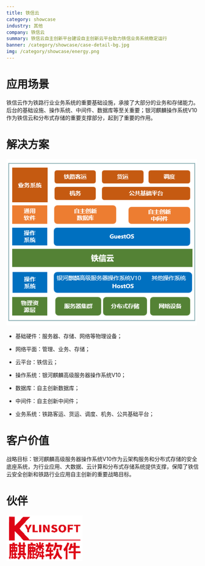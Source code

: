 ```yaml
---
title: 铁信云
category: showcase
industry: 其他
company: 铁信云
summary: 铁信云自主创新平台建设自主创新云平台助力铁信业务系统稳定运行
banner: /category/showcase/case-detail-bg.jpg
img: /category/showcase/energy.png
---
```


# 应用场景

铁信云作为铁路行业业务系统的重要基础设施，承接了大部分的业务和存储能力。后台的基础设施、操作系统、中间件、数据库等至关重要；银河麒麟操作系统V10作为铁信云和分布式存储的重要支撑部分，起到了重要的作用。


# 解决方案

<img src="./media/image1.png" width="500" >

-  基础硬件：服务器、存储、网络等物理设备；

-  网络平面：管理、业务、存储；

-  云平台：铁信云；

-  操作系统：银河麒麟高级服务器操作系统V10；


-  数据库：自主创新数据库；

-  中间件：自主创新中间件；

-  业务系统：铁路客运、货运、调度、机务、公共基础平台；





# 客户价值

战略目标：银河麒麟高级服务器操作系统V10作为云架构服务和分布式存储的安全底座系统，为行业应用、大数据、云计算和分布式存储系统提供支撑，保障了铁信云安全创新和铁路行业应用自主创新的重要战略目标。

# 伙伴

<img src="./media/image2.png" width="200" >

